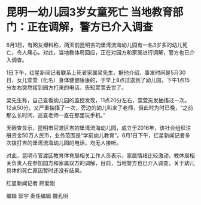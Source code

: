 

# 昆明一幼儿园3岁女童死亡 当地教育部门：正在调解，警方已介入调查

6月1日，有网友爆料称，两天前昆明吉的堡湾流海幼儿园有一名3岁多的幼儿死亡，令人痛心。对此，当地教体局回应，正在对园方和家属进行调解，警方也已介入调查。

1日下午，红星新闻记者联系上死者家属梁先生，据他介绍，事发时间是5月30日，女儿萱萱（化名）身体健健康康的，于早上8点过送到了幼儿园，下午1点15分左右突然接到园方打来的电话，告知萱萱去世了。

梁先生称，自己查看幼儿园的监控发现，11点20分左右，萱萱突发抽搐过一次。12点50分，又严重抽搐了一次，旁边的幼儿叫来了老师，但此时为时已晚，“之前那么长时间，巡查老师一直在那里玩手机。”

天眼查显示，昆明市官渡区吉的堡湾流海幼儿园，成立于2016年，该社会组织注册资金50万人民币，业务范围是“学前幼儿教育”。6月1日下午，红星新闻记者多次拨打吉的堡湾流海幼儿园的电话，均无人接听。

对此，昆明市官渡区教育体育局相关工作人员表示，家属情绪比较激动，教体局相关负责人在参加园方和家属双方的调解，目前，当地警方也已介入调查，关于幼儿具体的死亡原因暂时还没有结果。

红星新闻记者 顾爱刚

编辑 郭宇 责任编辑 魏孔明

